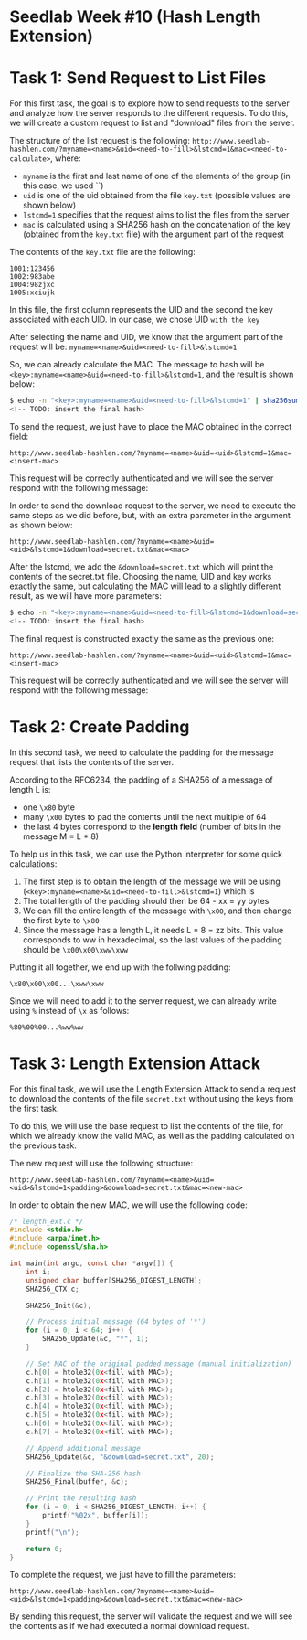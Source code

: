 # Seedlab Week #10 (Hash Length Extension)

# Task 1: Send Request to List Files

For this first task, the goal is to explore how to send requests to the server and analyze how the server responds to the different requests. To do this, we will create a custom request to list and "download" files from the server.

The structure of the list request is the following: `http://www.seedlab-hashlen.com/?myname=<name>&uid=<need-to-fill>&lstcmd=1&mac=<need-to-calculate>`, where: 
- `myname` is the first and last name of one of the elements of the group (in this case, we used ``)<!-- TODO: insert name here -->
- `uid` is one of the uid obtained from the file `key.txt` (possible values are shown below)
- `lstcmd=1` specifies that the request aims to list the files from the server
- `mac` is calculated using a SHA256 hash on the concatenation of the key (obtained from the `key.txt` file) with the argument part of the request

The contents of the `key.txt` file are the following:
```
1001:123456
1002:983abe
1004:98zjxc
1005:xciujk
```
In this file, the first column represents the UID and the second the key associated with each UID. In our case, we chose UID `` with the key `` <!-- TODO: Fill these values-->

After selecting the name and UID, we know that the argument part of the request will be: `myname=<name>&uid=<need-to-fill>&lstcmd=1`

So, we can already calculate the MAC. The message to hash will be `<key>:myname=<name>&uid=<need-to-fill>&lstcmd=1`, and the result is shown below:

```sh
$ echo -n "<key>:myname=<name>&uid=<need-to-fill>&lstcmd=1" | sha256sum
<!-- TODO: insert the final hash>
```

To send the request, we just have to place the MAC obtained in the correct field:
```
http://www.seedlab-hashlen.com/?myname=<name>&uid=<uid>&lstcmd=1&mac=<insert-mac>
```
This request will be correctly authenticated and we will see the server respond with the following message:

<!-- TODO: insert screenshot -->

In order to send the download request to the server, we need to execute the same steps as we did before, but, with an extra parameter in the argument as shown below:
```
http://www.seedlab-hashlen.com/?myname=<name>&uid=<uid>&lstcmd=1&download=secret.txt&mac=<mac>
```

After the lstcmd, we add the `&download=secret.txt` which will print the contents of the secret.txt file. Choosing the name, UID and key works exactly the same, but calculating the MAC will lead to a slightly different result, as we will have more parameters:
```sh
$ echo -n "<key>:myname=<name>&uid=<need-to-fill>&lstcmd=1&download=secret.txt" | sha256sum
<!-- TODO: insert the final hash>
```

The final request is constructed exactly the same as the previous one:
```\x
http://www.seedlab-hashlen.com/?myname=<name>&uid=<uid>&lstcmd=1&mac=<insert-mac>
```
This request will be correctly authenticated and we will see the server will respond with the following message:

<!-- TODO: insert screenshot -->

# Task 2: Create Padding

In this second task, we need to calculate the padding for the message request that lists the contents of the server.

According to the RFC6234, the padding of a SHA256 of a message of length L is:
  - one `\x80` byte
  - many `\x00` bytes to pad the contents until the next multiple of 64
  - the last 4 bytes correspond to the **length field** (number of bits in the message M = L * 8)

To help us in this task, we can use the Python interpreter for some quick calculations:
1. The first step is to obtain the length of the message we will be using (`<key>:myname=<name>&uid=<need-to-fill>&lstcmd=1`) which is <!-- insert value-->
2. The total length of the padding should then be 64 - xx = yy bytes
3. We can fill the entire length of the message with `\x00`, and then change the first byte to `\x80`
4. Since the message has a length L, it needs L * 8 = zz bits. This value corresponds to ww in hexadecimal, so the last values of the padding should be `\x00\x00\xww\xww`

Putting it all together, we end up with the follwing padding:
```
\x80\x00\x00...\xww\xww
```
Since we will need to add it to the server request, we can already write using `%` instead of `\x` as follows:
```
%80%00%00...%ww%ww
```

# Task 3: Length Extension Attack

For this final task, we will use the Length Extension Attack to send a request to download the contents of the file `secret.txt` without using the keys from the first task.

To do this, we will use the base request to list the contents of the file, for which we already know the valid MAC, as well as the padding calculated on the previous task.

The new request will use the following structure:
```
http://www.seedlab-hashlen.com/?myname=<name>&uid=<uid>&lstcmd=1<padding>&download=secret.txt&mac=<new-mac>
```

In order to obtain the new MAC, we will use the following code:

```C
/* length_ext.c */
#include <stdio.h>
#include <arpa/inet.h>
#include <openssl/sha.h>

int main(int argc, const char *argv[]) {
    int i;
    unsigned char buffer[SHA256_DIGEST_LENGTH];
    SHA256_CTX c;

    SHA256_Init(&c);

    // Process initial message (64 bytes of '*')
    for (i = 0; i < 64; i++) {
        SHA256_Update(&c, "*", 1);
    }

    // Set MAC of the original padded message (manual initialization)
    c.h[0] = htole32(0x<fill with MAC>);
    c.h[1] = htole32(0x<fill with MAC>);
    c.h[2] = htole32(0x<fill with MAC>);
    c.h[3] = htole32(0x<fill with MAC>);
    c.h[4] = htole32(0x<fill with MAC>);
    c.h[5] = htole32(0x<fill with MAC>);
    c.h[6] = htole32(0x<fill with MAC>);
    c.h[7] = htole32(0x<fill with MAC>);

    // Append additional message
    SHA256_Update(&c, "&download=secret.txt", 20);

    // Finalize the SHA-256 hash
    SHA256_Final(buffer, &c);

    // Print the resulting hash
    for (i = 0; i < SHA256_DIGEST_LENGTH; i++) {
        printf("%02x", buffer[i]);
    }
    printf("\n");

    return 0;
}
```

To complete the request, we just have to fill the parameters:
```
http://www.seedlab-hashlen.com/?myname=<name>&uid=<uid>&lstcmd=1<padding>&download=secret.txt&mac=<new-mac>
```

By sending this request, the server will validate the request and we will see the contents as if we had executed a normal download request.

<!-- TODO: insert screenshot -->